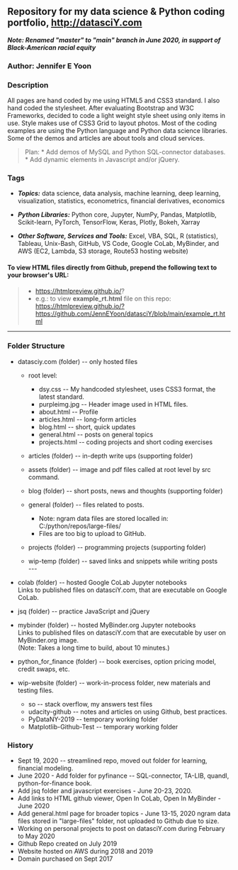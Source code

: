 ## Repository for my data science & Python coding portfolio, http://datasciY.com  

***Note: Renamed "master" to "main" branch in June 2020, in support of Black-American racial equity***

### Author: Jennifer E Yoon  

### Description  

All pages are hand coded by me using HTML5 and CSS3 standard.  I also hand coded the stylesheet.  After evaluating Bootstrap and W3C  Frameworks, decided to code a light weight style sheet using only items in use.  Style makes use of CSS3 Grid to layout photos.  Most of the coding examples are using the Python language and Python data science libraries.  Some of the demos and articles are about tools and cloud services.  

>Plan:  * Add demos of MySQL and Python SQL-connector databases.  
>       * Add dynamic elements in Javascript and/or jQuery.  


### Tags  
  
 * ***Topics:*** data science, data analysis, machine learning, deep learning, visualization, statistics, econometrics, financial derivatives, economics

 * ***Python Libraries:*** Python core, Jupyter, NumPy, Pandas, Matplotlib, Scikit-learn, PyTorch, TensorFlow, Keras, Plotly, Bokeh, Xarray   
 
 * ***Other Software, Services and Tools:*** Excel, VBA, SQL, R (statistics), Tableau, Unix-Bash, GitHub, VS Code, Google CoLab, MyBinder, and AWS (EC2, Lambda, S3 storage, Route53 hosting website)

#### To view HTML files directly from Github, prepend the following text to your browser's URL:  
>  - https://htmlpreview.github.io/?   
>  - e.g.: to view **example_rt.html** file on this repo:  
>    https://htmlpreview.github.io/?https://github.com/JennEYoon/datasciY/blob/main/example_rt.html

---   

### Folder Structure  

 * datasciy.com (folder) -- only hosted files
   * root level:
     - dsy.css -- My handcoded stylesheet, uses CSS3 format, the latest standard.
     - purpleimg.jpg -- Header image used in HTML files.
     - about.html -- Profile  
     - articles.html -- long-form articles  
     - blog.html -- short, quick updates  
     - general.html -- posts on general topics
     - projects.html -- coding projects and short coding exercises 

   * articles (folder) -- in-depth write ups (supporting folder)  
   * assets (folder) -- image and pdf files called at root level by src command.
   * blog (folder) -- short posts, news and thoughts (supporting folder)  
   * general (folder) -- files related to posts. 
      - Note: ngram data files are stored localled in:   
        C:/python/repos/large-files/   
      - Files are too big to upload to GitHub.  
   * projects (folder) -- programming projects (supporting folder)  
   * wip-temp (folder) -- saved links and snippets while writing posts    
   \-\-\-     
   
 * colab (folder) -- hosted Google CoLab Jupyter notebooks  
   Links to published files on datasciY.com, that are executable on Google CoLab.  
     
 * jsq (folder) -- practice JavaScript and jQuery    
 
 * mybinder (folder) -- hosted MyBinder.org Jupyter notebooks    
   Links to published files on datasciY.com that are executable by user on MyBinder.org image.  
   (Note: Takes a long time to build, about 10 minutes.)  
 
 * python_for_finance (folder) -- book exercises, option pricing model, credit swaps, etc.    
    
 * wip-website (folder) -- work-in-process folder, new materials and testing files.  
   * so -- stack overflow, my answers test files
   * udacity-github -- notes and articles on using Github, best practices.  
   * PyDataNY-2019 -- temporary working folder  
   * Matplotlib-Github-Test -- temporary working folder  

   
### History  
  * Sept 19, 2020 -- streamlined repo, moved out folder for learning, financial modeling.  
  * June 2020 - Add folder for pyfinance -- SQL-connector, TA-LIB, quandl, python-for-finance book.  
  * Add jsq folder and javascript exercises - June 20-23, 2020.  
  * Add links to HTML github viewer, Open In CoLab, Open In MyBinder - June 2020  
  * Add general.html page for broader topics - June 13-15, 2020 
    ngram data files stored in "large-files" folder, not uploaded to Github due to size.   
  * Working on personal projects to post on datasciY.com during February to May 2020  
  * Github Repo created on July 2019
  * Website hosted on AWS during 2018 and 2019
  * Domain purchased on Sept 2017  
  
